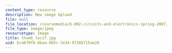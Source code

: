 ```yaml
---
content_type: resource
description: New image Upload
file: null
file_location: /coursemedia/6-002-circuits-and-electronics-spring-2007/bca670fb8baad65c3e349728b715ae28_thumb_lec17.jpg
file_type: image/jpeg
resourcetype: Image
title: thumb_lec17.jpg
uid: bca670fb-8baa-d65c-3e34-9728b715ae28
---
```

